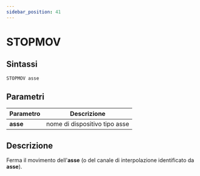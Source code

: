 ```yaml
---
sidebar_position: 41
---
```


# STOPMOV

## Sintassi

  ```
STOPMOV asse
  ```

## Parametri
|Parametro       | Descrizione                     |                
|----------------|---------------------------------|
| **asse**       | nome di dispositivo tipo asse   |         

## Descrizione
Ferma il movimento dell'**asse** (o del canale di interpolazione identificato da **asse**). 